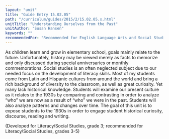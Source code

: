 ```yaml
---
layout: "unit"
title: "Guide Entry 15.02.05"
path: "/curriculum/guides/2015/2/15.02.05.x.html"
unitTitle: "Understanding Ourselves from the Past"
unitAuthor: "Susan Hansen"
keywords: ""
recommendedFor: "Recommended for English Language Arts and Social Studies, grades 3-5"
---
```

<main>
<p>
As children learn and grow in elementary school, goals mainly relate to the future. Unfortunately, history may be viewed merely as facts to memorize and only discussed during special anniversaries or monthly commemorations. Social studies is an often neglected subject due to our needed focus on the development of literacy skills. Most of my students come from Latin and Hispanic cultures from around the world and bring a rich background of diversity to the classroom, as well as great curiosity. Yet many lack historical knowledge. Students will examine our present culture as it relates to the 1930s by comparing and contrasting in order to analyze “who” we are now as a result of “who” we were in the past. Students will also analyze patterns and changes over time. The goal of this unit is to expose students to the 1930s in order to engage student historical curiosity, discourse, reading and writing.
</p>
<p>
(Developed for Literacy/Social Studies, grade 3; recommended for Literacy/Social Studies, grades 3-5)
</p>
</main>